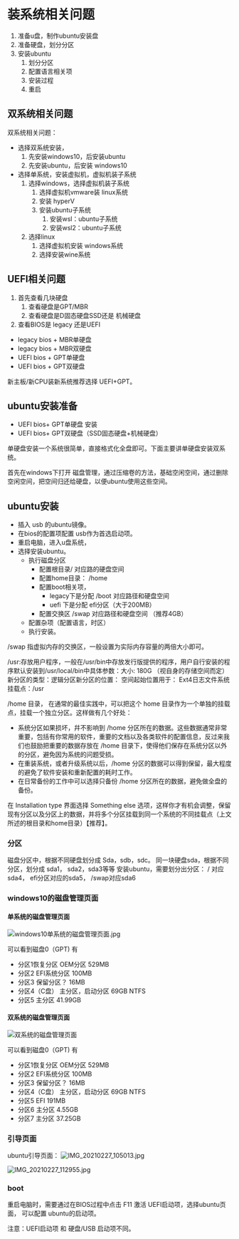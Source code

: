 # 装系统相关问题


1. 准备u盘，制作ubuntu安装盘
2. 准备硬盘，划分分区
3. 安装ubuntu
   1. 划分分区
   2. 配置语言相关项
   3. 安装过程
   4. 重启


## 双系统相关问题
双系统相关问题：
- 选择双系统安装，
   1. 先安装windows10，后安装ubuntu
   2. 先安装ubuntu，后安装 windows10
- 选择单系统，安装虚拟机，虚拟机装子系统
   1. 选择windows，选择虚拟机装子系统
      1. 选择虚拟机vmware装 linux系统
      2. 安装 hyperV
      3. 安装ubuntu子系统
         1. 安装wsl：ubuntu子系统
         2. 安装wsl2：ubuntu子系统
   2. 选择linux
      1. 选择虚拟机安装 windows系统
      2. 选择安装wine系统

## UEFI相关问题

1. 首先查看几块硬盘
   1. 查看硬盘是GPT/MBR
   2. 查看硬盘是D固态硬盘SSD还是 机械硬盘
2. 查看BIOS是 legacy 还是UEFI


* legacy bios + MBR单硬盘
* legacy bios + MBR双硬盘
* UEFI bios + GPT单硬盘
* UEFI bios + GPT双硬盘

新主板/新CPU装新系统推荐选择 UEFI+GPT。

## ubuntu安装准备

* UEFI bios+ GPT单硬盘 安装
* UEFI bios+ GPT双硬盘（SSD固态硬盘+机械硬盘）

单硬盘安装一个系统很简单，直接格式化全盘即可。下面主要讲单硬盘安装双系统。

首先在windows下打开 磁盘管理，通过压缩卷的方法，基础空闲空间，通过删除空闲空间，把空间归还给硬盘，以便ubuntu使用这些空间。


## ubuntu安装

- 插入 usb 的ubuntu镜像。
- 在bios的配置项配置 usb作为首选启动项。
- 重启电脑，进入u盘系统，
- 选择安装ubuntu。
   - 执行磁盘分区
        - 配置根目录/ 对应路的硬盘空间
        - 配置home目录： /home 
        - 配置boot相关项，
            - legacy下是分配 /boot 对应路径和硬盘空间
            - uefi 下是分配 efi分区（大于200MB）
        - 配置交换区 /swap 对应路径和硬盘空间 （推荐4GB）
   - 配置杂项（配置语言，时区）
   - 执行安装。

/swap 指虚拟内存的交换区，一般设置为实际内存容量的两倍大小即可。

/usr:存放用户程序，一般在/usr/bin中存放发行版提供的程序，用户自行安装的程序默认安装到/usr/local/bin中具体参数：大小: 180G （视自身的存储空间而定）新分区的类型：逻辑分区新分区的位置：  空间起始位置用于： Ext4日志文件系统挂载点：/usr

/home 目录， 在通常的最佳实践中，可以把这个 home 目录作为一个单独的挂载点，挂载一个独立分区。这样做有几个好处：
- 系统分区如果损坏，幷不影响到 /home 分区所在的数据。这些数据通常非常重要，包括有你常用的软件，重要的文档以及各类软件的配置信息，反过来我们也鼓励把重要的数据存放在 /home 目录下，使得他们保存在系统分区以外的分区，避免因为系统的问题受损。
- 在重装系统，或者升级系统以后，/home 分区的数据可以得到保留，最大程度的避免了软件安装和重新配置的耗时工作。
- 在日常备份的工作中可以选择只备份 /home 分区所在的数据，避免做全盘的备份。


在 Installation type 界面选择 Something else 选项，这样你才有机会调整，保留现有分区以及分区上的数据，并将多个分区挂载到同一个系统的不同挂载点（上文所述的根目录和home目录）【推荐】。

### 分区
磁盘分区中，根据不同硬盘划分成 Sda，sdb，sdc。
同一块硬盘sda，根据不同分区，划分成 sda1， sda2，sda3等等
安装ubuntu，需要划分出分区： / 对应sda4， efi分区对应的sda5， /swap对应sda6

### windows10的磁盘管理页面


#### 单系统的磁盘管理页面
![windows10单系统的磁盘管理页面.jpg](IMG_20210227_104108.jpg)

可以看到磁盘0（GPT) 有
- 分区1恢复分区 OEM分区 529MB
- 分区2 EFI系统分区 100MB
- 分区3 保留分区？ 16MB
- 分区4（C盘）  主分区，启动分区 69GB    NTFS
- 分区5 主分区 41.99GB

#### 双系统的磁盘管理页面
![双系统的磁盘管理页面](./2021-02-28_232332.png)

可以看到磁盘0（GPT) 有
- 分区1恢复分区 OEM分区 529MB
- 分区2 EFI系统分区 100MB
- 分区3 保留分区？ 16MB
- 分区4（C盘）  主分区，启动分区 69GB    NTFS
- 分区5 EFI 191MB
- 分区6 主分区 4.55GB
- 分区7 主分区 37.25GB

### 引导页面
ubuntu引导页面：
![IMG_20210227_105013.jpg](IMG_20210227_105013.jpg)

![IMG_20210227_112955.jpg](IMG_20210227_112955.jpg)

### boot

重启电脑时，需要通过在BIOS过程中点击 F11 激活 UEFI启动项，选择ubuntu页面， 可以配置 ubuntu的启动项。

注意：UEFI启动项 和 硬盘/USB 启动项不同。